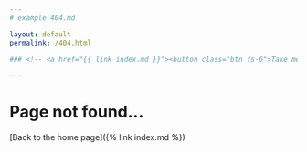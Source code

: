 ```yaml
---
# example 404.md

layout: default
permalink: /404.html

### <!-- <a href="{{ link index.md }}"><button class="btn fs-6">Take me to the home page</button></a> -->

---
```


# Page not found...

[Back to the home page]({% link index.md %})

